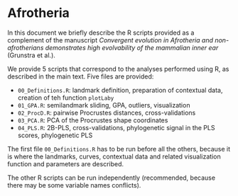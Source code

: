 # Afrotheria

In this document we briefly describe the R scripts provided as a complement of the manuscript *Convergent evolution in Afrotheria and non-afrotherians demonstrates high evolvability of the mammalian inner ear* (Grunstra et al.). 

We provide 5 scripts that correspond to the analyses performed using R, as described in the main text. Five files are provided: 

* `00_Definitions.R`: landmark definition, preparation of contextual data, creation of teh function `plotLaby`
* `01_GPA.R`: semilandmark sliding, GPA, outliers, visualization
* `02_ProcD.R`: pairwise Procrustes distances, cross-validations
* `03_PCA.R`: PCA of the Procrustes shape coordinates
* `04_PLS.R`: 2B-PLS, cross-validations, phylogenetic signal in the PLS scores, phylogenetic PLS

The first file `00_Definitions.R` has to be run before all the others, because it is where the landmarks, curves, contextual data and related visualization function and parameters are described. 

The other R scripts can be run independently (recommended, because there may be some variable names conflicts). 
